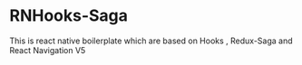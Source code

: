 # RNHooks-Saga
This is react native boilerplate which are based on Hooks , Redux-Saga and React Navigation V5

